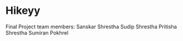# Hikeyy
Final Project
team members:
Sanskar Shrestha
Sudip Shrestha
Pritisha Shrestha
Sumiran Pokhrel
